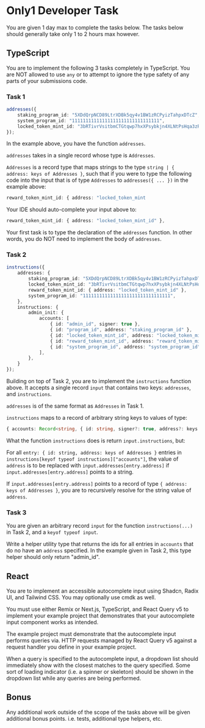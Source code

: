# Only1 Developer Task

You are given 1 day max to complete the tasks below. The tasks below should generally take only 1 to 2 hours max however.

## TypeScript

You are to implement the following 3 tasks completely in TypeScript. You are NOT allowed to use `any` or to  attempt to ignore the type safety of any parts of your submissions code.

### Task 1

```ts
addresses({
	staking_program_id: "5XDdQrpNCD89LtrXDBk5qy4v1BW1zRCPyizTahpxDTcZ",
	system_program_id: "11111111111111111111111111111111",
	locked_token_mint_id: "3bRTivrVsitbmCTGtqwp7hxXPsybkjn4XLNtPsHqa3zR",
});
```

In the example above, you have the function `addresses`.

`addresses` takes in a single record whose type is `Addresses`.

`Addresses` is a record type that maps strings to the type `string | { address: keys of Addresses }`, such that if you were to type the following code into the input that is of type `Addresses` to `addresses({ ... })` in the example above:

```ts
reward_token_mint_id: { address: "locked_token_mint
```

Your IDE should auto-complete your input above to:

```ts
reward_token_mint_id: { address: "locked_token_mint_id" },
```

Your first task is to type the declaration of the `addresses` function. In other words, you do NOT need to implement the body of `addresses`.

### Task 2

```ts
instructions({
	addresses: {
		staking_program_id: "5XDdQrpNCD89LtrXDBk5qy4v1BW1zRCPyizTahpxDTcZ",
		locked_token_mint_id: "3bRTivrVsitbmCTGtqwp7hxXPsybkjn4XLNtPsHqa3zR",
		reward_token_mint_id: { address: "locked_token_mint_id" },
		system_program_id: "11111111111111111111111111111111",
	},
	instructions: {
		admin_init: {
			accounts: [
				{ id: "admin_id", signer: true },
				{ id: "program_id", address: "staking_program_id" },
				{ id: "locked_token_mint_id", address: "locked_token_mint_id" },
				{ id: "reward_token_mint_id", address: "reward_token_mint_id" },
				{ id: "system_program_id", address: "system_program_id" },
			],
		},
	}
});
```

Building on top of Task 2, you are to implement the `instructions` function above. It accepts a single record `input` that contains two keys: `addresses`, and `instructions`.

`addresses` is of the same format as `Addresses` in Task 1.

`instructions` maps to a record of arbitrary string keys to values of type:

```ts
{ accounts: Record<string, { id: string, signer?: true, address?: keys of Addresses }
```

What the function `instructions` does is return `input.instructions`, but:

For all `entry: { id: string, address: keys of Addresses }` entries in `instructions[keyof typeof instructions]["accounts"]`, the value of `address` is to be replaced with `input.addresses[entry.address]` if `input.addresses[entry.address]` points to a string.

If `input.addresses[entry.address]` points to a record of type `{ address: keys of Addresses }`, you are to recursively resolve for the string value of `address`.

### Task 3

You are given an arbitrary record `input` for the function `instructions(...)` in Task 2, and a `keyof typeof input`.

Write a helper utility type that returns the ids for all entries in `accounts` that do no have an `address` specified. In the example given in Task 2, this type helper should only return "admin_id".

## React

You are to implement an accessible autocomplete input using Shadcn, Radix UI, and Tailwind CSS. You may optionally use cmdk as well.

You must use either Remix or Next.js, TypeScript, and React Query v5 to implement your example project that demonstrates that your autocomplete input component works as intended.

The example project must demonstrate that the autocomplete input performs queries via. HTTP requests managed by React Query v5 against a request handler you define in your example project.

When a query is specified to the autocomplete input, a dropdown list should immediately show with the closest matches to the query specified. Some sort of loading indicator (i.e. a spinner or skeleton) should be shown in the dropdown list while any queries are being performed.

## Bonus

Any additional work outside of the scope of the tasks above will be given additional bonus points. i.e. tests, additional type helpers, etc.